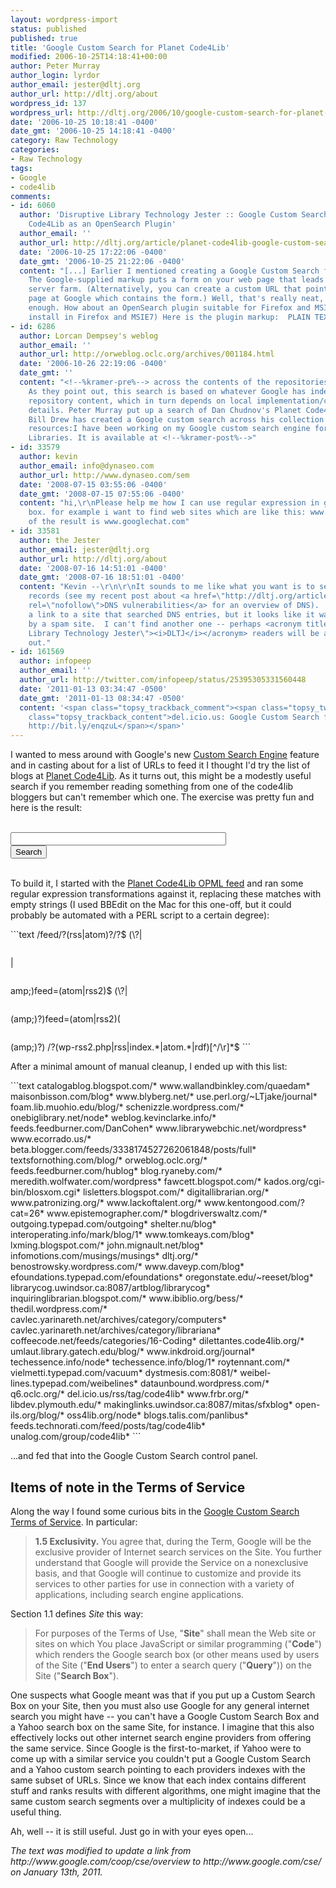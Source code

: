 ```yaml
---
layout: wordpress-import
status: published
published: true
title: 'Google Custom Search for Planet Code4Lib'
modified: 2006-10-25T14:18:41+00:00
author: Peter Murray
author_login: lyrdor
author_email: jester@dltj.org
author_url: http://dltj.org/about
wordpress_id: 137
wordpress_url: http://dltj.org/2006/10/google-custom-search-for-planet-code4lib/
date: '2006-10-25 10:18:41 -0400'
date_gmt: '2006-10-25 14:18:41 -0400'
category: Raw Technology
categories:
- Raw Technology
tags:
- Google
- code4lib
comments:
- id: 6060
  author: 'Disruptive Library Technology Jester :: Google Custom Search&#8217;s Planet
    Code4Lib as an OpenSearch Plugin'
  author_email: ''
  author_url: http://dltj.org/article/planet-code4lib-google-custom-search-opensearch-plugin/
  date: '2006-10-25 17:22:06 -0400'
  date_gmt: '2006-10-25 21:22:06 -0400'
  content: "[...] Earlier I mentioned creating a Google Custom Search for Planet Code4Lib.
    The Google-supplied markup puts a form on your web page that leads to Google's
    server farm. (Alternatively, you can create a custom URL that points to an HTML
    page at Google which contains the form.) Well, that's really neat, but not far
    enough. How about an OpenSearch plugin suitable for Firefox and MSIE7? (Link to
    install in Firefox and MSIE7) Here is the plugin markup:  PLAIN TEXTXML: [...]"
- id: 6286
  author: Lorcan Dempsey's weblog
  author_email: ''
  author_url: http://orweblog.oclc.org/archives/001184.html
  date: '2006-10-26 22:19:06 -0400'
  date_gmt: ''
  content: "<!--%kramer-pre%--> across the contents of the repositories they list.
    As they point out, this search is based on whatever Google has indexed of the
    repository content, which in turn depends on local implementation/configuration
    details. Peter Murray put up a search of Dan Chudnov's Planet Code4Lib blogs.
    Bill Drew has created a Google custom search across his collection of wireless
    resources:I have been working on my Google custom search engine for WLANs and
    Libraries. It is available at <!--%kramer-post%-->"
- id: 33579
  author: kevin
  author_email: info@dynaseo.com
  author_url: http://www.dynaseo.com/sem
  date: '2008-07-15 03:55:06 -0400'
  date_gmt: '2008-07-15 07:55:06 -0400'
  content: "hi,\r\nPlease help me how I can use regular expression in google search
    box. for example i want to find web sites which are like this: www.google*.com\r\nOne
    of the result is www.googlechat.com"
- id: 33581
  author: the Jester
  author_email: jester@dltj.org
  author_url: http://dltj.org/about
  date: '2008-07-16 14:51:01 -0400'
  date_gmt: '2008-07-16 18:51:01 -0400'
  content: "Kevin --\r\n\r\nIt sounds to me like what you want is to search the DNS
    records (see my recent post about <a href=\"http://dltj.org/article/dns-vulnerabilities/\"
    rel=\"nofollow\">DNS vulnerabilities</a> for an overview of DNS).  I used to have
    a link to a site that searched DNS entries, but it looks like it was taken over
    by a spam site.  I can't find another one -- perhaps <acronym title=\"Disruptive
    Library Technology Jester\"><i>DLTJ</i></acronym> readers will be able to help
    out."
- id: 161569
  author: infopeep
  author_email: ''
  author_url: http://twitter.com/infopeep/status/25395305331560448
  date: '2011-01-13 03:34:47 -0500'
  date_gmt: '2011-01-13 08:34:47 -0500'
  content: '<span class="topsy_trackback_comment"><span class="topsy_twitter_username"><span
    class="topsy_trackback_content">del.icio.us: Google Custom Search for Planet Code4Lib
    http://bit.ly/enqzuL</span></span>'
---
```

<p>I wanted to mess around with Google's new <a href="http://www.google.com/cse/" title="Google Co-op - Custom Search Engine">Custom Search Engine</a> feature and in casting about for a list of URLs to feed it I thought I'd try the list of blogs at <a href="http://planet.code4lib.org" title="planet code4lib">Planet Code4Lib</a>.  As it turns out, this might be a modestly useful search if you remember reading something from one of the code4lib bloggers but can't remember which one.  The exercise was pretty fun and here is the result:</p>
<p><!-- Google CSE Search Box Begins --></p>
<form id="searchbox_017716194421589436379:zdoxzpetaxk" action="http://www.google.com/cse">
  <input type="hidden" name="cx" value="017716194421589436379:zdoxzpetaxk" /><br />
  <input name="q" type="text" size="40" /><br />
  <input type="submit" name="sa" value="Search" /><br />
  <input type="hidden" name="cof" value="FORID:0" /><br />
</form>
<p><!-- Google CSE Search Box Ends --></p>
<p>To build it, I started with the <a href="http://planet.code4lib.org/opml.xml" title="planet code4lib">Planet Code4Lib OPML feed</a> and ran some regular expression transformations against it, replacing these matches with empty strings (I used BBEdit on the Mac for this one-off, but it could probably be automated with a PERL script to a certain degree):</p>
```text
/feed/?(rss|atom)?/?$
(\?|<pre wp-pre-tag-0></pre>|<pre wp-pre-tag-0></pre>amp;)feed=(atom|rss2)$
(\?|<pre wp-pre-tag-0></pre>(amp;)?)feed=(atom|rss2)(<pre wp-pre-tag-0></pre>(amp;)?)
/?(wp-rss2.php|rss|index.*|atom.*|rdf)[^/\r]*$
```

<p>After a minimal amount of manual cleanup, I ended up with this list:</p>
```text
catalogablog.blogspot.com/*
www.wallandbinkley.com/quaedam*
maisonbisson.com/blog*
www.blyberg.net/*
use.perl.org/~LTjake/journal*
foam.lib.muohio.edu/blog/*
schenizzle.wordpress.com/*
onebiglibrary.net/node*
weblog.kevinclarke.info/*
feeds.feedburner.com/DanCohen*
www.librarywebchic.net/wordpress*
www.ecorrado.us/*
beta.blogger.com/feeds/3338174527262061848/posts/full*
textsfornothing.com/blog/*
orweblog.oclc.org/*
feeds.feedburner.com/hublog*
blog.ryaneby.com/*
meredith.wolfwater.com/wordpress*
fawcett.blogspot.com/*
kados.org/cgi-bin/blosxom.cgi*
lisletters.blogspot.com/*
digitallibrarian.org/*
www.patronizing.org/*
www.lackoftalent.org/*
www.kentongood.com/?cat=26*
www.epistemographer.com/*
blogdriverswaltz.com/*
outgoing.typepad.com/outgoing*
shelter.nu/blog*
interoperating.info/mark/blog/1*
www.tomkeays.com/blog*
lxming.blogspot.com/*
john.mignault.net/blog*
infomotions.com/musings/musings*
dltj.org/*
benostrowsky.wordpress.com/*
www.daveyp.com/blog*
efoundations.typepad.com/efoundations*
oregonstate.edu/~reeset/blog*
librarycog.uwindsor.ca:8087/artblog/librarycog*
inquiringlibrarian.blogspot.com/*
www.ibiblio.org/bess/*
thedil.wordpress.com/*
cavlec.yarinareth.net/archives/category/computers*
cavlec.yarinareth.net/archives/category/librariana*
coffeecode.net/feeds/categories/16-Coding*
dilettantes.code4lib.org/*
umlaut.library.gatech.edu/blog/*
www.inkdroid.org/journal*
techessence.info/node*
techessence.info/blog/1*
roytennant.com/*
vielmetti.typepad.com/vacuum*
dystmesis.com:8081/*
weibel-lines.typepad.com/weibelines*
dataunbound.wordpress.com/*
q6.oclc.org/*
del.icio.us/rss/tag/code4lib*
www.frbr.org/*
libdev.plymouth.edu/*
makinglinks.uwindsor.ca:8087/mitas/sfxblog*
open-ils.org/blog/*
oss4lib.org/node*
blogs.talis.com/panlibus*
feeds.technorati.com/feed/posts/tag/code4lib*
unalog.com/group/code4lib*
```

<p>...and fed that into the Google Custom Search control panel.</p>
<h2>Items of note in the Terms of Service</h2>
<p>Along the way I found some curious bits in the <a href="http://www.google.com/coop/docs/cse/tos.html" title="Google Co-op - Custom Search Engine">Google Custom Search Terms of Service</a>.  In particular:</p>
<blockquote><p>
<b>1.5 Exclusivity.</b> You agree that, during the Term, Google will be the exclusive provider of Internet search services on the Site. You further understand that Google will provide the Service on a nonexclusive basis, and that Google will continue to customize and provide its services to other parties for use in connection with a variety of applications, including search engine applications.
</p></blockquote>
<p>Section 1.1 defines <em>Site</em> this way:</p>
<blockquote><p>
For purposes of the Terms of Use, "<b>Site</b>" shall mean the Web site or sites on which You place JavaScript or similar programming ("<b>Code</b>") which renders the Google search box (or other means used by users of the Site ("<b>End Users</b>") to enter a search query ("<b>Query</b>")) on the Site ("<b>Search Box</b>").
</p></blockquote>
<p>One suspects what Google meant was that if you put up a Custom Search Box on your Site, then you must also use Google for any general internet search you might have -- you can't have a Google Custom Search Box and a Yahoo search box on the same Site, for instance.  I imagine that this also effectively locks out other internet search engine providers from offering the same service.  Since Google is the first-to-market, if Yahoo were to come up with a similar service you couldn't put a Google Custom Search and a Yahoo custom search pointing to each providers indexes with the same subset of URLs.  Since we know that each index contains different stuff and ranks results with different algorithms, one might imagine that the same custom search segments over a multiplicity of indexes could be a useful thing.</p>
<p>Ah, well -- it is still useful.  Just go in with your eyes open...
<p style="padding:0;margin:0;font-style:italic;">The text was modified to update a link from http://www.google.com/coop/cse/overview to http://www.google.com/cse/ on January 13th, 2011.</p>
